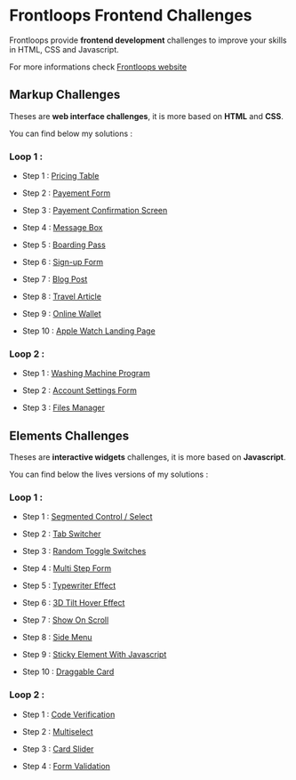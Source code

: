 # Frontloops Frontend Challenges

Frontloops provide **frontend development** challenges to improve your skills in HTML, CSS and Javascript.

For more informations check [Frontloops website](https://frontloops.io/)

## Markup Challenges

Theses are **web interface challenges**, it is more based on **HTML** and **CSS**.

You can find below my solutions :

### Loop 1 :

- Step 1 : [Pricing Table](https://github.com/zathio/frontloops-challenges/tree/master/markup-challenges/loop1-step1/README.md)

- Step 2 : [Payement Form](https://github.com/zathio/frontloops-challenges/tree/master/markup-challenges/loop1-step2/README.md)

- Step 3 : [Payement Confirmation Screen](https://github.com/zathio/frontloops-challenges/tree/master/markup-challenges/loop1-step3/README.md)

- Step 4 : [Message Box](https://github.com/zathio/frontloops-challenges/tree/master/markup-challenges/loop1-step4/README.md)

- Step 5 : [Boarding Pass](https://github.com/zathio/frontloops-challenges/tree/master/markup-challenges/loop1-step5/README.md)

- Step 6 : [Sign-up Form](https://github.com/zathio/frontloops-challenges/tree/master/markup-challenges/loop1-step6/README.md)

- Step 7 : [Blog Post](https://github.com/zathio/frontloops-challenges/tree/master/markup-challenges/loop1-step7/README.md)

- Step 8 : [Travel Article](https://github.com/zathio/frontloops-challenges/tree/master/markup-challenges/loop1-step8/README.md)

- Step 9 : [Online Wallet](https://github.com/zathio/frontloops-challenges/tree/master/markup-challenges/loop1-step9/README.md)

- Step 10 : [Apple Watch Landing Page](https://github.com/zathio/frontloops-challenges/tree/master/markup-challenges/loop1-step10/README.md)

### Loop 2 :

- Step 1 : [Washing Machine Program](https://github.com/zathio/frontloops-challenges/tree/master/markup-challenges/loop2-step1/README.md)

- Step 2 : [Account Settings Form](https://github.com/zathio/frontloops-challenges/tree/master/markup-challenges/loop2-step2/README.md)

- Step 3 : [Files Manager](https://github.com/zathio/frontloops-challenges/tree/master/markup-challenges/loop2-step3/README.md)

## Elements Challenges

Theses are **interactive widgets** challenges, it is more based on **Javascript**.

You can find below the lives versions of my solutions :

### Loop 1 :

- Step 1 : [Segmented Control / Select](https://github.com/zathio/frontloops-challenges/tree/master/elements-challenges/loop1-step1/README.md)

- Step 2 : [Tab Switcher](https://github.com/zathio/frontloops-challenges/tree/master/elements-challenges/loop1-step2/README.md)

- Step 3 : [Random Toggle Switches](https://github.com/zathio/frontloops-challenges/tree/master/elements-challenges/loop1-step3/README.md)

- Step 4 : [Multi Step Form](https://github.com/zathio/frontloops-challenges/tree/master/elements-challenges/loop1-step4/README.md)

- Step 5 : [Typewriter Effect](https://github.com/zathio/frontloops-challenges/tree/master/elements-challenges/loop1-step5/README.md)

- Step 6 : [3D Tilt Hover Effect](https://github.com/zathio/frontloops-challenges/tree/master/elements-challenges/loop1-step6/README.md)

- Step 7 : [Show On Scroll](https://github.com/zathio/frontloops-challenges/tree/master/elements-challenges/loop1-step7/README.md)

- Step 8 : [Side Menu](https://github.com/zathio/frontloops-challenges/tree/master/elements-challenges/loop1-step8/README.md)

- Step 9 : [Sticky Element With Javascript](https://github.com/zathio/frontloops-challenges/tree/master/elements-challenges/loop1-step9/README.md)

- Step 10 : [Draggable Card](https://github.com/zathio/frontloops-challenges/tree/master/elements-challenges/loop1-step10/README.md)

### Loop 2 :

- Step 1 : [Code Verification](https://github.com/zathio/frontloops-challenges/tree/master/elements-challenges/loop2-step1/README.md)

- Step 2 : [Multiselect](https://github.com/zathio/frontloops-challenges/tree/master/elements-challenges/loop2-step2/README.md)

- Step 3 : [Card Slider](https://github.com/zathio/frontloops-challenges/tree/master/elements-challenges/loop2-step3/README.md)

- Step 4 : [Form Validation](https://github.com/zathio/frontloops-challenges/tree/master/elements-challenges/loop2-step4/README.md)